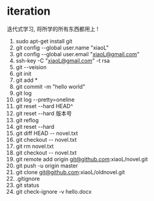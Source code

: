 # iteration
迭代式学习, 将所学的所有东西都用上 !

1. sudo apt-get install git
2. git config --global user.name "xiaoL"
3. git config --global user.email "xiaoL@gmail.com"
4. ssh-key -C "xiaoL@gmail.com" -t rsa
5. git --veision
6. git init
7. git add *
8. git commit -m "hello world"
9. git log
10. git log --pretty=oneline
11. git reset --hard HEAD^
12. git reset --hard 版本号
13. git reflog
14. git reset --hard
15. git diff HEAD -- novel.txt
16. git checkout -- novel.txt
17. git rm novel.txt
18. git checkout -- novel.txt
19. git remote add origin git@github.com:xiaoL/novel.git
20. git push -u origin master
21. git clone git@github.com:xiaoL/oldnovel.git
22. .gitignore
23. git status
24. git check-ignore -v hello.docx


